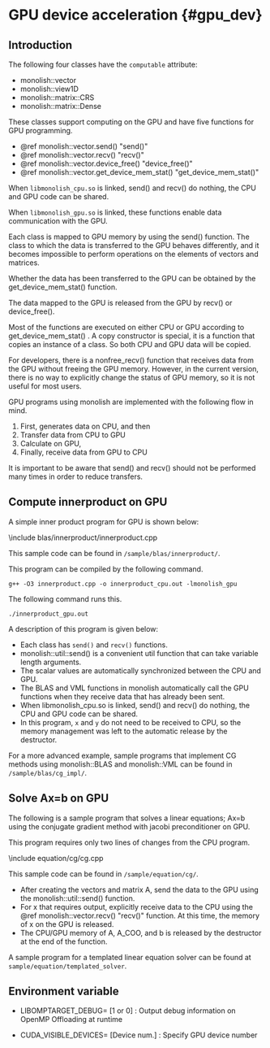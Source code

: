 # GPU device acceleration {#gpu_dev}

## Introduction
The following four classes have the `computable` attribute:
- monolish::vector
- monolish::view1D
- monolish::matrix::CRS
- monolish::matrix::Dense

These classes support computing on the GPU and have five functions for GPU programming.
- @ref monolish::vector.send() "send()"
- @ref monolish::vector.recv() "recv()"
- @ref monolish::vector.device_free() "device_free()"
- @ref monolish::vector.get_device_mem_stat() "get_device_mem_stat()"

When `libmonolish_cpu.so` is linked, send() and recv() do nothing, the CPU and GPU code can be shared.

When `libmonolish_gpu.so` is linked, these functions enable data communication with the GPU.

Each class is mapped to GPU memory by using the send() function.
The class to which the data is transferred to the GPU behaves differently, and it becomes impossible to perform operations on the elements of vectors and matrices.

Whether the data has been transferred to the GPU can be obtained by the get\_device\_mem\_stat() function.

The data mapped to the GPU is released from the GPU by recv() or device\_free().

Most of the functions are executed on either CPU or GPU according to get\_device\_mem\_stat() .
A copy constructor is special, it is a function that copies an instance of a class. So both CPU and GPU data will be copied.

For developers, there is a nonfree\_recv() function that receives data from the GPU without freeing the GPU memory.
However, in the current version, there is no way to explicitly change the status of GPU memory, so it is not useful for most users.

GPU programs using monolish are implemented with the following flow in mind.
1. First, generates data on CPU, and then
2. Transfer data from CPU to GPU
3. Calculate on GPU,
4. Finally, receive data from GPU to CPU

It is important to be aware that send() and recv() should not be performed many times in order to reduce transfers.

## Compute innerproduct on GPU
A simple inner product program for GPU is shown below:

\include blas/innerproduct/innerproduct.cpp

This sample code can be found in `/sample/blas/innerproduct/`.

This program can be compiled by the following command.
```
g++ -O3 innerproduct.cpp -o innerproduct_cpu.out -lmonolish_gpu
```

The following command runs this.
``` 
./innerproduct_gpu.out
```

A description of this program is given below:
- Each class has `send()` and `recv()` functions.
- monolish::util::send() is a convenient util function that can take variable length arguments.
- The scalar values are automatically synchronized between the CPU and GPU.
- The BLAS and VML functions in monolish automatically call the GPU functions when they receive data that has already been sent.
- When libmonolish\_cpu.so is linked, send() and recv() do nothing, the CPU and GPU code can be shared.
- In this program, `x` and `y` do not need to be received to CPU, so the memory management was left to the automatic release by the destructor.

For a more advanced example, sample programs that implement CG methods using monolish::BLAS and monolish::VML can be found in `/sample/blas/cg_impl/`.

## Solve Ax=b on GPU
The following is a sample program that solves a linear equations; Ax=b using the conjugate gradient method with jacobi preconditioner on GPU.

This program requires only two lines of changes from the CPU program.

\include equation/cg/cg.cpp

This sample code can be found in `/sample/equation/cg/`.

- After creating the vectors and matrix A, send the data to the GPU using the monolish::util::send() function.
- For x that requires output, explicitly receive data to the CPU using the @ref monolish::vector.recv() "recv()" function. At this time, the memory of x on the GPU is released.
- The CPU/GPU memory of A, A_COO, and b is released by the destructor at the end of the function.

A sample program for a templated linear equation solver can be found at `sample/equation/templated_solver`.

## Environment variable
- LIBOMPTARGET\_DEBUG= [1 or 0] : Output debug information on OpenMP Offloading at runtime

- CUDA\_VISIBLE\_DEVICES= [Device num.] : Specify GPU device number

